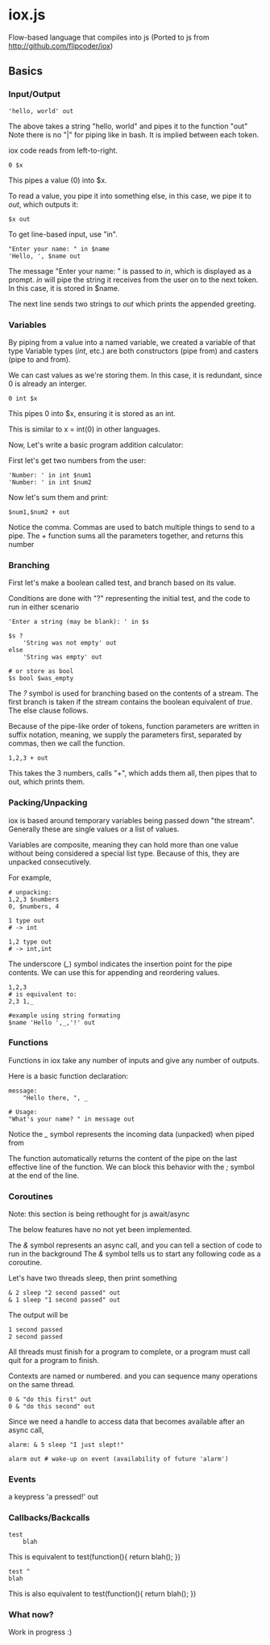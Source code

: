 # iox.js
Flow-based language that compiles into js
(Ported to js from http://github.com/flipcoder/iox)

## Basics

### Input/Output

```
'hello, world' out
```

The above takes a string "hello, world" and pipes it to the function "out"
Note there is no "|" for piping like in bash.  It is implied between each token.

iox code reads from left-to-right.

```
0 $x
```

This pipes a value (0) into $x.

To read a value, you pipe it into something else, in this case, we pipe it to *out*, which outputs it:

```
$x out
```

To get line-based input, use "in".

```
"Enter your name: " in $name
'Hello, ', $name out
```

The message "Enter your name: " is passed to *in*, which is displayed as a prompt.
*in* will pipe the string it receives from the user on to the next token.
In this case, it is stored in $name.

The next line sends two strings to *out* which prints the appended greeting.

### Variables

By piping from a value into a named variable, we created a variable of that type
Variable types (*int*, etc.) are both constructors (pipe from) and casters (pipe to and from).

We can cast values as we're storing them.  In this case, it is redundant, since
0 is already an interger.
    
```
0 int $x
```

This pipes 0 into $x, ensuring it is stored as an int.

This is similar to x = int(0) in other languages.

Now, Let's write a basic program addition calculator:

First let's get two numbers from the user:

```
'Number: ' in int $num1
'Number: ' in int $num2
```

Now let's sum them and print:

```
$num1,$num2 + out
```

Notice the comma.  Commas are used to batch multiple things to send to a pipe.
The *+* function sums all the parameters together, and returns this number

### Branching

First let's make a boolean called test, and branch based on its value.

Conditions are done with "?" representing the initial test,
and the code to run in either scenario

```
'Enter a string (may be blank): ' in $s

$s ?
    'String was not empty' out
else
    'String was empty' out

# or store as bool
$s bool $was_empty

```

The *?* symbol is used for branching based on the contents of a stream.
The first branch is taken if the stream contains the boolean equivalent of *true*.
The else clause follows.

Because of the pipe-like order of tokens,
function parameters are written in suffix notation, meaning, we supply the
parameters first, separated by commas, then we call the function.

```
1,2,3 + out
```

This takes the 3 numbers, calls "+", which adds them all, then pipes that to out, which prints them.

### Packing/Unpacking

iox is based around temporary variables being passed down "the stream".  Generally these are single values or a list of values.

Variables are composite, meaning they can hold more than one value without being considered a special list type.
Because of this, they are unpacked consecutively.

For example,

```
# unpacking:
1,2,3 $numbers
0, $numbers, 4

1 type out
# -> int

1,2 type out
# -> int,int

```

The underscore (*_*) symbol indicates the insertion point for the pipe contents.
We can use this for appending and reordering values.

```
1,2,3
# is equivalent to:
2,3 1,_

#example using string formating
$name 'Hello ',_,'!' out
```

### Functions

Functions in iox take any number of inputs and give any number of outputs.

Here is a basic function declaration:

```
message:
    "Hello there, ", _

# Usage:
"What's your name? " in message out
```

Notice the *_* symbol represents the incoming data (unpacked) when piped from

The function automatically returns the content of the pipe on the last
effective line of the function.
We can block this behavior with the *;* symbol at the end of the line.

### Coroutines
Note: this section is being rethought for js await/async

The below features have no not yet been implemented.

The *&* symbol represents an async call, and you can tell a section of code to run in the background
The *&* symbol tells us to start any following code as a coroutine.

Let's have two threads sleep, then print something

```
& 2 sleep "2 second passed" out
& 1 sleep "1 second passed" out
```

The output will be 

```
1 second passed
2 second passed
```

All threads must finish for a program to complete, or a program must call quit for a program to
finish.

Contexts are named or numbered. and you can sequence many operations on the same thread.

```
0 & "do this first" out
0 & "do this second" out
```

Since we need a handle to access data that becomes available after an async call,

```
alarm: & 5 sleep "I just slept!"

alarm out # wake-up on event (availability of future 'alarm')
```

### Events

a keypress
	'a pressed!' out

### Callbacks/Backcalls

```
test
    blah
```
    
This is equivalent to test(function(){ return blah(); })

```
test ^
blah
```

This is also equivalent to test(function(){ return blah(); })

### What now?

Work in progress :)

